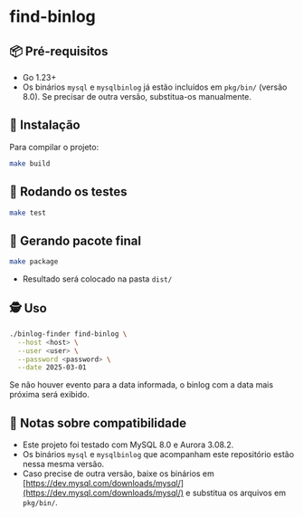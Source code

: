 # find-binlog

## 📦 **Pré-requisitos**
- Go 1.23+
- Os binários `mysql` e `mysqlbinlog` já estão incluídos em `pkg/bin/` (versão 8.0). Se precisar de outra versão, substitua-os manualmente.

## 🚀 **Instalação**
Para compilar o projeto:
```bash
make build
```

## 🧪 **Rodando os testes**
```bash
make test
```

## 📂 **Gerando pacote final**
```bash
make package
```
* Resultado será colocado na pasta `dist/`

## 🕵️ **Uso**
```bash
./binlog-finder find-binlog \
  --host <host> \
  --user <user> \
  --password <password> \
  --date 2025-03-01
```
Se não houver evento para a data informada, o binlog com a data mais próxima será exibido.

## 🧠 **Notas sobre compatibilidade**
* Este projeto foi testado com MySQL 8.0 e Aurora 3.08.2.
* Os binários `mysql` e `mysqlbinlog` que acompanham este repositório estão nessa mesma versão.
* Caso precise de outra versão, baixe os binários em [https://dev.mysql.com/downloads/mysql/](https://dev.mysql.com/downloads/mysql/) e substitua os arquivos em `pkg/bin/`.

